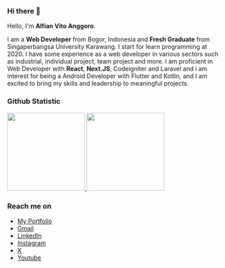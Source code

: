 ### Hi there 👋

Hello, I'm **Alfian Vito Anggoro**.

I am a **Web Developer** from Bogor, Indonesia and **Fresh Graduate** from Singaperbangsa University Karawang. I start for learn programming at 2020. I have some experience as a web developer in various sectors such as industrial, individual project, team project and more. I am proficient in Web Developer with **React**, **Next.JS**, Codeigniter and Laravel and i am interest for being a Android Developer with Flutter and Kotlin, and I am excited to bring my skills and leadership to meaningful projects.

### Github Statistic

<p align="left">
<a href="https://github.com/alfianvitoanggoro">
  <img height="180em" src="https://github-readme-stats-eight-theta.vercel.app/api?username=Vitoo12&show_icons=true&theme=algolia&include_all_commits=true&count_private=true"/>
  <img height="180em" src="https://github-readme-stats-eight-theta.vercel.app/api/top-langs/?username=Vitoo12&layout=compact&langs_count=8&theme=algolia"/>
</a>
</p>

### Reach me on

- <a href="https://alfianvitoanggoro.site" target="_blank">My Portfolio</a>
- <a href="https://mail.google.com/mail/u/0/?view=cm&tf=1&fs=1&to=alfianvitoanggoro@gmail.com" target="_blank">Gmail</a>
- <a href="https://linkedin.com/in/alfianvitoanggoro/" target="_blank">LinkedIn</a>
- <a href="https://instagram.com/atokemen_" target="_blank">Instagram</a>
- <a href="https://twitter.com/Atokemen_" target="_blank">X</a>
- <a href="https://youtube.com/@alfianvito" target="_blank">Youtube</a>
